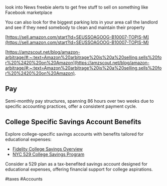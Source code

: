 
look into
News freebie alerts to get free stuff to sell on something like Facebook marketplace  
  
You can also look for the biggest parking lots in your area call the landlord and see if they need somebody to clean and maintain their property  
  
  
  
[https://sell.amazon.com/start?ld=SEUSSOAGOOG-B10007-TOPIS-M](https://sell.amazon.com/start?ld=SEUSSOAGOOG-B10007-TOPIS-M)  
  
[https://amzscout.net/blog/amazon-arbitrage/#:~:text=Amazon%20arbitrage%20is%20a%20selling,sells%20for%20%2420%20on%20Amazon](https://amzscout.net/blog/amazon-arbitrage/#:~:text=Amazon%20arbitrage%20is%20a%20selling,sells%20for%20%2420%20on%20Amazon).






## Pay

Semi-monthly pay structures, spanning 86 hours over two weeks due to specific accounting practices, offer a consistent payment cycle.

## College Specific Savings Account Benefits

Explore college-specific savings accounts with benefits tailored for educational expenses:
- [Fidelity College Savings Overview](https://myguidance.fidelity.com/ftgw/pna/public/lifeevents/content/sending-child-to-college/overview?%7Bimm_pid=700000001976805&immid=100812_SEA&imm_eid=ep48649314605%7D&utm_source=GOOGLE&utm_medium=paid_search&utm_account_id=700000001976805&utm_campaign=LFE&utm_content=58700005353206691&utm_term=college%20savings%20program&utm_campaign_id=100812&utm_id=71700000058166550&gclid=Cj0KCQiAz9ieBhCIARIsACB0oGLvU0Xt-03_OQBVs6d65AiguFHt9jnBn8M3_g5L6CYpddg1eplGlRoaAmSGEALw_wcB&gclsrc=aw.ds)
- [NYC 529 College Savings Program](https://www.nyc.gov/site/opa/my-pay/nys-529-college-savings-program.page#:~:text=New%20York's%20529%20College%20Savings,an%20account%20per%20pay%20period)

Consider a 529 plan as a tax-benefited savings account designed for educational expenses, offering financial support for college aspirations.


#taxes #Accounts